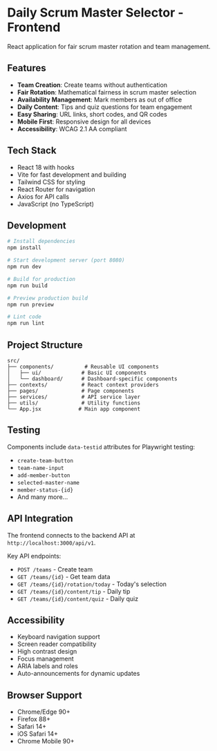 # Daily Scrum Master Selector - Frontend

React application for fair scrum master rotation and team management.

## Features

- **Team Creation**: Create teams without authentication
- **Fair Rotation**: Mathematical fairness in scrum master selection
- **Availability Management**: Mark members as out of office
- **Daily Content**: Tips and quiz questions for team engagement
- **Easy Sharing**: URL links, short codes, and QR codes
- **Mobile First**: Responsive design for all devices
- **Accessibility**: WCAG 2.1 AA compliant

## Tech Stack

- React 18 with hooks
- Vite for fast development and building
- Tailwind CSS for styling
- React Router for navigation
- Axios for API calls
- JavaScript (no TypeScript)

## Development

```bash
# Install dependencies
npm install

# Start development server (port 8080)
npm run dev

# Build for production
npm run build

# Preview production build
npm run preview

# Lint code
npm run lint
```

## Project Structure

```
src/
├── components/          # Reusable UI components
│   ├── ui/             # Basic UI components
│   └── dashboard/      # Dashboard-specific components
├── contexts/           # React context providers
├── pages/              # Page components
├── services/           # API service layer
├── utils/              # Utility functions
└── App.jsx            # Main app component
```

## Testing

Components include `data-testid` attributes for Playwright testing:

- `create-team-button`
- `team-name-input`
- `add-member-button`
- `selected-master-name`
- `member-status-{id}`
- And many more...

## API Integration

The frontend connects to the backend API at `http://localhost:3000/api/v1`.

Key API endpoints:
- `POST /teams` - Create team
- `GET /teams/{id}` - Get team data
- `GET /teams/{id}/rotation/today` - Today's selection
- `GET /teams/{id}/content/tip` - Daily tip
- `GET /teams/{id}/content/quiz` - Daily quiz

## Accessibility

- Keyboard navigation support
- Screen reader compatibility
- High contrast design
- Focus management
- ARIA labels and roles
- Auto-announcements for dynamic updates

## Browser Support

- Chrome/Edge 90+
- Firefox 88+
- Safari 14+
- iOS Safari 14+
- Chrome Mobile 90+